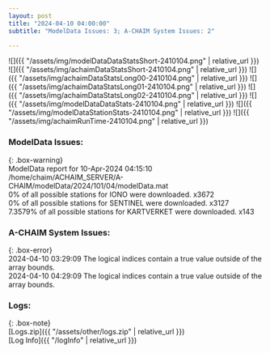 ```yaml
---
layout: post
title: "2024-04-10 04:00:00"
subtitle: "ModelData Issues: 3; A-CHAIM System Issues: 2"

---
```


![]({{ "/assets/img/modelDataDataStatsShort-2410104.png" | relative_url }})
![]({{ "/assets/img/achaimDataStatsShort-2410104.png" | relative_url }})
![]({{ "/assets/img/achaimDataStatsLong00-2410104.png" | relative_url }})
![]({{ "/assets/img/achaimDataStatsLong01-2410104.png" | relative_url }})
![]({{ "/assets/img/achaimDataStatsLong02-2410104.png" | relative_url }})
![]({{ "/assets/img/modelDataDataStats-2410104.png" | relative_url }})
![]({{ "/assets/img/modelDataStationStats-2410104.png" | relative_url }})
![]({{ "/assets/img/achaimRunTime-2410104.png" | relative_url }})


### ModelData Issues:  
  
{: .box-warning}  
 ModelData report for 10-Apr-2024 04:15:10   
 /home/chaim/ACHAIM_SERVER/A-CHAIM/modelData/2024/101/04/modelData.mat   
 0% of all possible stations for IONO were downloaded. x3672   
 0% of all possible stations for SENTINEL were downloaded. x3127   
 7.3579% of all possible stations for KARTVERKET were downloaded. x143   
  
### A-CHAIM System Issues:  
  
{: .box-error}  
2024-04-10 03:29:09 The logical indices contain a true value outside of the array bounds.  
2024-04-10 04:29:09 The logical indices contain a true value outside of the array bounds.  

### Logs:  
  
{: .box-note}  
[Logs.zip]({{ "/assets/other/logs.zip" | relative_url }})  
[Log Info]({{ "/logInfo" | relative_url }})  
